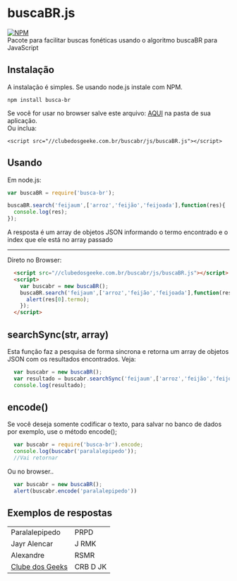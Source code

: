 # buscaBR.js
[![NPM](https://nodei.co/npm/busca-br.png?downloads=true&downloadRank=true)](https://nodei.co/npm/busca-br/)
<br/>
Pacote para facilitar buscas fonéticas usando o algoritmo buscaBR para JavaScript

## Instalação
A instalação é simples. Se usando node.js instale com NPM.
```
npm install busca-br
```

Se você for usar no browser salve este arquivo: <a href="https://raw.githubusercontent.com/JayrAlencar/buscaBR.js/master/browser/buscaBR.js">AQUI</a> na pasta de sua aplicação.
<br/>
Ou inclua:
```
<script src="//clubedosgeeke.com.br/buscabr/js/buscaBR.js"></script>
```

## Usando
Em node.js:
```js
var buscaBR = require('busca-br');

buscaBR.search('feijaum',['arroz','feijão','feijoada'],function(res){
  console.log(res);
});

```
A resposta é um array de objetos JSON informando o termo encontrado e o index que ele está no array passado
<hr/>
Direto no Browser:

```html
  <script src="//clubedosgeeke.com.br/buscabr/js/buscaBR.js"></script>
  <script>
    var buscabr = new buscaBR();
    buscaBR.search('feijaum',['arroz','feijão','feijoada'],function(res){
      alert(res[0].termo);
    });
  </script>
```
## searchSync(str, array)
Esta função faz a pesquisa de forma sincrona e retorna um array de objetos JSON com os resultados encontrados. Veja:
```js
  var buscabr = new buscaBR();
  var resultado = buscabr.searchSync('feijaum',['arroz','feijão','feijoada']);
  console.log(resultado);
```

## encode()
Se você deseja somente codificar o texto, para salvar no banco de dados por exemplo, use o método encode();
```js
  var buscabr = require('busca-br').encode;
  console.log(buscabr('paralalepipedo'));
  //Vai retornar 
```  

Ou no browser..
```js
  var buscabr = new buscaBR();
  alert(buscabr.encode('paralalepipedo'))
```

## Exemplos de respostas
<table>
  <tr>
    <td>Paralalepipedo</td>
    <td>PRPD</td>
  </tr>
  <tr>
    <td>Jayr Alencar</td>
    <td>J RMK</td>
  </tr>
  <tr>
    <td>Alexandre</td>
    <td>RSMR</td>
  </tr>
   <tr>
    <td><a href="//clubedosgeeks.com.br">Clube dos Geeks</a></td>
    <td>CRB D JK</td>
  </tr>
</table>
